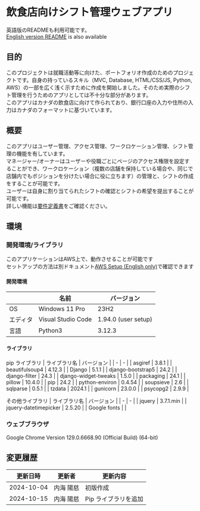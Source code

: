 # 飲食店向けシフト管理ウェブアプリ

英語版のREADMEも利用可能です。  
[English version README](./README.md) is also available

## 目的

このプロジェクトは就職活動等に向けた、ポートフォリオ作成のためのプロジェクトです。自身の持っているスキル（MVC, Database, HTML/CSS/JS, Python, AWS）の一部を広く浅く示すために作成を開始しました。そのため実際のシフト管理を行うためのアプリとしては不十分な部分があります。   
このアプリはカナダの飲食店に向けて作られており、銀行口座の入力や住所の入力はカナダのフォーマットに基づいています。

## 概要

このアプリはユーザー管理、アクセス管理、ワークロケーション管理、シフト管理の機能を有しています。  
マネージャー/オーナーはユーザーや役職ごとにページのアクセス権限を設定することができ、ワークロケーション（複数の店舗を保持している場合や、同じで店舗内でもポジションを分けたい場合に役に立ちます）の管理と、シフトの作成をすることが可能です。  
ユーザーは自身に割り当てられたシフトの確認とシフトの希望を提出することが可能です。  
詳しい機能は[要件定義書]()をご確認ください。

## 環境

### 開発環境/ライブラリ

このアプリケーションはAWS上で、動作させることが可能です  
セットアップの方法は別ドキュメント[AWS Setup (English only)](./documents/AWS%20Setup/README.md)で確認できます

#### 開発環境

| | 名前 | バージョン |
| - | - | - |
| OS | Windows 11 Pro | 23H2 |
| エディタ | Visual Studio Code | 1.94.0 (user setup) |
| 言語 | Python3 | 3.12.3 |

#### ライブラリ

pip ライブラリ
| ライブラリ名 | バージョン |
| - | - |
| asgiref              | 3.8.1 |
| beautifulsoup4       | 4.12.3 |
| Django               | 5.1.1 |
| django-bootstrap5    | 24.2 |
| django-filter        | 24.3 |
| django-widget-tweaks | 1.5.0 |
| packaging            | 24.1 |
| pillow               | 10.4.0 |
| pip                  | 24.2 |
| python-environ       | 0.4.54 |
| soupsieve            | 2.6 |
| sqlparse             | 0.5.1 |
| tzdata               | 2024.1 |
| gunicorn             | 23.0.0 |
| psycopg2             | 2.9.9 |

その他ライブラリ
| ライブラリ名 | バージョン |
| - | - |
| jquery | 3.7.1.min |
| jquery-datetimepicker | 2.5.20 |
| Google fonts |  |

### ウェブブラウザ

Google Chrome Version 129.0.6668.90 (Official Build) (64-bit)

## 変更履歴

| 更新日時 | 更新者 | 更新内容 |
| - | - | - |
| 2024-10-04 | 内海 陽慈 | 初版作成 |
| 2024-10-15 | 内海 陽慈 | Pip ライブラリを追加 |
